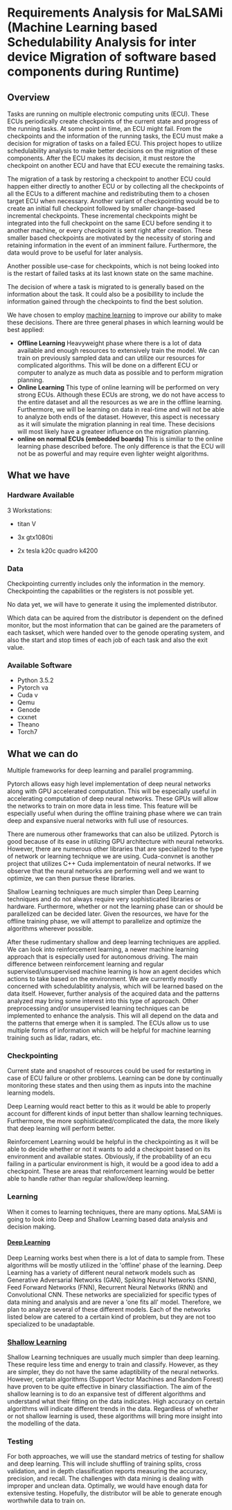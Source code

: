 # Requirements Analysis for MaLSAMi (Machine Learning based Schedulability Analysis for inter device Migration of software based components during Runtime)

## Overview

 Tasks are running on multiple electronic computing units (ECU). These ECUs periodically create checkpoints of the current state and progress of the running tasks. At some point in time, an ECU might fail. From the checkpoints and the information of the running tasks, the ECU must make a decision for migration of tasks on a failed ECU. This project hopes to utilize schedulability analysis to make better decisions on the migration of these components. After the ECU makes its decision, it must restore the checkpoint on another ECU and have that ECU execute the remaining tasks. 
	

The migration of a task by restoring a checkpoint to another ECU could happen either directly to another ECU or by collecting all the checkpoints of all the ECUs to a different machine and redistributing them to a chosen target ECU when necessary. Another variant of checkpointing would be to create an initial full checkpoint followed by smaller change-based incremental checkpoints. These incremental checkpoints might be integrated into the full checkpoint on the same ECU before sending it to another machine, or every checkpoint is sent right after creation. These smaller based checkpoints are motivated by the necessity of storing and retaining information in the event of an imminent failure. Furthermore, the data would prove to be useful for later analysis. 

Another possible use-case for checkpoints, which is not being looked into is the restart of failed tasks at its last known state on the same machine.

The decision of where a task is migrated to is generally based on the information about the task. It could also be a posibillity to include the information gained through the checkpoints to find the best solution.

We have chosen to employ [machine learning](machine_learning.md) to improve our ability to make these decisions. There are three general phases in which learning would be best applied: 


* **Offline Learning** Heavyweight phase where there is a lot of data available and enough resources to extensively train the model. We can train on previously sampled data and can utilize our resources for complicated algorithms. This will be done on a different ECU or computer to analyze as much data  as possible and to perform migration planning.
* **Online Learning** This type of online learning will be performed on very strong ECUs. Although these ECUs are strong, we do not have access to the entire dataset and all the resources as we are in the offline learning. Furthermore, we will be learning on data in real-time and will not be able to analyze both ends of the dataset. However, this aspect is necessary as it will simulate the migration planning in real time. These decisions will most likely have a greateer influence on the migration planning. 
* **online on normal ECUs (embedded boards)** This is similiar to the online learning phase described before. The only difference is that the ECU will not be as powerful and may require even lighter weight algorithms. 


## What we have

### Hardware Available

3 Workstations:
-	titan V

-	3x gtx1080ti

-	2x tesla k20c
	quadro k4200

### Data

Checkpointing currently includes only the information in the memory. Checkpointing the capabilities or the registers is not possible yet.

No data yet, we will have to generate it using the implemented distributor.

Which data can be aquired from the distributor is dependent on the defined monitor, but the most information that can be gained are the parameters of each taskset, which were handed over to the genode operating system, and also the start and stop times of each job of each task and also the exit value.

### Available Software

* Python 3.5.2
* Pytorch va
* Cuda v
* Qemu 
* Genode
* cxxnet
* Theano
* Torch7

## What we can do

Multiple frameworks for deep learning and parallel programming. 

Pytorch allows easy high level implementation of deep neural networks along with GPU accelerated computation. This will be especially useful in accelerating computation of deep neural networks. These GPUs will allow the networks to train on more data in less time. This feature will be especially useful when during the offline training phase where we can train deep and expansive nueral networks with full use of resources.   

There are numerous other frameworks that can also be utilized. Pytorch is good because of its ease in utilizing GPU architecture with neural networks. However, there are numerous other libraries that are specialized to the type of network or learning technique we are using. Cuda-convnet is another project that utilizes C++ Cuda implementatoin of neural networks. If we observe that the neural networks are performing well and we want to optimize, we can then pursue these libraries. 

Shallow Learning techniques are much simpler than Deep Learning techniques and do not always require very sophisticated libraries or hardware. Furthermore, whether or not the learning phase can or should be parallelized can be decided later. Given the resources, we have for the offline training phase, we will attempt to parallelize and optimize the algorithms wherever possible. 

After these rudimentary shallow and deep learning techniques are applied. We can look into reinforcement learning, a newer machine learning approach that is especially used for autonomous driving. The main difference between reinforcement learning and regular supervised/unsupervised machine learning is how an agent decides which actions to take based on the environment. We are currently mostly concerned with schedulablitity analysis, which will be learned based on the data itself. However, further analysis of the acquired data and the patterns analyzed may bring some interest into this type of approach. Other preprocessing and/or unsupervised learning techniques can be implemented to enhance the analysis. This will all depend on the data and the patterns that emerge when it is sampled. The ECUs allow us to use multiple forms of information which will be helpful for machine learning training such as lidar, radars, etc. 

### Checkpointing

Current state and snapshot of resources could be used for restarting in case of ECU failure or other problems. Learning can be done by continually monitoring these states and then using them as inputs into the machine learning models. 

Deep Learning would react better to this as it would be able to properly account for different kinds of input better than shallow learning techniques. Furthermore, the more sophisticated/complicated the data, the more likely that deep learning will perform better.  

Reinforcement Learning would be helpful in the checkpointing as it will be able to decide whether or not it wants to add a checkpoint based on its environment and available states. Obviously, if the probability of an ecu failing in a particular environment is high, it would be a good idea to add a checkpoint. These are areas that reinforcement learning would be better able to handle rather than regular shallow/deep learning. 

### Learning
When it comes to learning techniques, there are many options. MaLSAMi is going to look into Deep and Shallow Learning based data analysis and decision making.

#### [Deep Learning](Deep_Learning.md)

Deep Learning works best when there is a lot of data to sample from. These algorithms will be mostly utilized in the 'offline' phase of the learning. Deep Learning has a variety of different neural network models such as Generative Adversarial Networks (GAN), Spiking Neural Networks (SNN), Feed Forward Networks (FNN), Recurrent Neural Networks (RNN) and Convolutional  CNN.  These networks are specializied for specific types of data mining and analysis and are never a 'one fits all' model. Therefore, we plan to analyze several of these different models. Each of the networks listed below are catered to a certain kind of problem, but they are not too specialized to be unadaptable. 

### [Shallow Learning](Shallow_Learning.md)

Shallow Learning techniques are usually much simpler than deep learning. These require less time and energy to train and classify. However, as they are simpler, they do not have the same adaptibility of the neural networks. However, certain algorithms (Support Vector Machines and Random Forest) have proven to be quite effective in binary classifiaction. The aim of the shallow learning is to do an expansive test of different algorithms and understand what their fitting on the data indicates. High accuracy on certain algorithms will indicate different trends in the data. Regardless of whether or not shallow learning is used, these algorithms will bring more insight into the modelling of the data. 


### Testing 

For both approaches, we will use the standard metrics of testing for shallow and deep learning. This will include shuffling of training splits, cross validation, and in depth classification reports measuring the accuracy, precision, and recall. The challenges with data mining is dealing with improper and unclean data. Optimally, we would have enough data for extensive testing. Hopefully, the distributor will be able to generate enough worthwhile data to train on. 